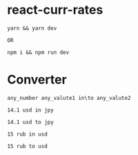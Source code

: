 # react-curr-rates

```
yarn && yarn dev

OR

npm i && npm run dev
```
# Converter

```
any_number any_valute1 in\to any_valute2

14.1 usd in jpy

14.1 usd to jpy

15 rub in usd

15 rub to usd
```
